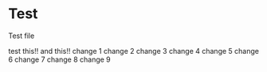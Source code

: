 # Test
Test file

test this!!
and this!!
change 1
change 2
change 3
change 4
change 5
change 6
change 7
change 8
change 9
